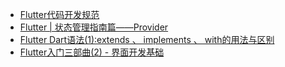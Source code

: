 - [Flutter代码开发规范](https://www.jianshu.com/p/1981f2443cab)
- [Flutter | 状态管理指南篇——Provider](https://juejin.im/post/5d00a84fe51d455a2f22023f)
- [Flutter Dart语法(1):extends 、 implements 、 with的用法与区别](https://juejin.im/post/5c4881dae51d45098e4d96cf)
- [Flutter入门三部曲(2) - 界面开发基础](https://cloud.tencent.com/developer/article/1188468)